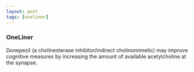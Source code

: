 ```yaml
---
layout: post
tags: [oneliner]
---
```



### OneLiner

Donepezil (a cholinesterase inhibitor/indirect cholinomimetic) may improve cognitive measures by increasing the amount of available acetylcholine at the synapse.
